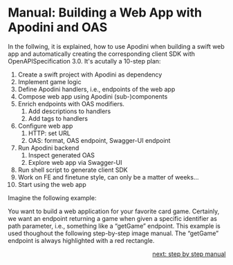 # Manual: Building a Web App with Apodini and OAS

In the follwing, it is explained, how to use Apodini when building a swift web app and automatically creating the corresponding client SDK with OpenAPISpecification 3.0.
It's acutally a 10-step plan:
 
1. Create a swift project with Apodini as dependency
2. Implement game logic
3. Define Apodini handlers, i.e., endpoints of the web app
4. Compose web app using Apodini (sub-)components
5. Enrich endpoints with OAS modifiers. 
	1. Add descriptions to handlers
	2. Add tags to handlers
6. Configure web app
	1. HTTP: set URL
	2. OAS: format, OAS endpoint, Swagger-UI endpoint
7. Run Apodini backend
	1. Inspect generated OAS
	2. Explore web app via Swagger-UI
8. Run shell script to generate client SDK
9. Work on FE and finetune style, can only be a matter of weeks…
10. Start using the web app

Imagine the following example:

You want to build a web application for your favorite card game.
Certainly, we want an endpoint returning a game when given a specific identifier as path parameter, i.e., something like a “getGame” endpoint.
This example is used thoughout the following step-by-step image manual. The “getGame” endpoint is always highlighted with a red rectangle.


<div style="text-align: right;">
    <a href="./step-1.md">next: step by step manual</a>
</div>
